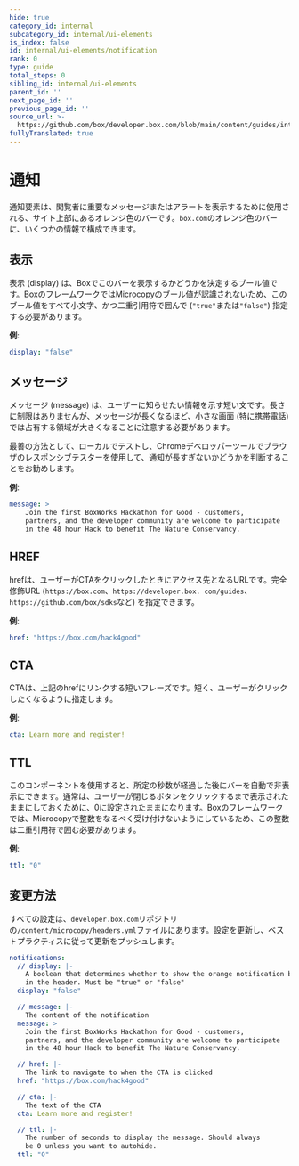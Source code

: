 ```yaml
---
hide: true
category_id: internal
subcategory_id: internal/ui-elements
is_index: false
id: internal/ui-elements/notification
rank: 0
type: guide
total_steps: 0
sibling_id: internal/ui-elements
parent_id: ''
next_page_id: ''
previous_page_id: ''
source_url: >-
  https://github.com/box/developer.box.com/blob/main/content/guides/internal/ui-elements/notification.md
fullyTranslated: true
---
```

<!-- does not need translation -->

# 通知

通知要素は、閲覧者に重要なメッセージまたはアラートを表示するために使用される、サイト上部にあるオレンジ色のバーです。`box.com`のオレンジ色のバーに、いくつかの情報で構成できます。

## 表示

表示 (display) は、Boxでこのバーを表示するかどうかを決定するブール値です。BoxのフレームワークではMicrocopyのブール値が認識されないため、このブール値をすべて小文字、かつ二重引用符で囲んで (`"true"`または`"false"`) 指定する必要があります。

**例**:

```yaml
display: "false"

```

## メッセージ

メッセージ (message) は、ユーザーに知らせたい情報を示す短い文です。長さに制限はありませんが、メッセージが長くなるほど、小さな画面 (特に携帯電話) では占有する領域が大きくなることに注意する必要があります。

最善の方法として、ローカルでテストし、Chromeデベロッパーツールでブラウザのレスポンシブテスターを使用して、通知が長すぎないかどうかを判断することをお勧めします。

**例**:

```yaml
message: >
    Join the first BoxWorks Hackathon for Good - customers,
    partners, and the developer community are welcome to participate
    in the 48 hour Hack to benefit The Nature Conservancy.

```

## HREF

hrefは、ユーザーがCTAをクリックしたときにアクセス先となるURLです。完全修飾URL (`https://box.com`、`https://developer.box.
com/guides`、`https://github.com/box/sdks`など) を指定できます。

**例**:

```yaml
href: "https://box.com/hack4good"

```

## CTA

CTAは、上記のhrefにリンクする短いフレーズです。短く、ユーザーがクリックしたくなるように指定します。

**例**:

```yaml
cta: Learn more and register!

```

## TTL

このコンポーネントを使用すると、所定の秒数が経過した後にバーを自動で非表示にできます。通常は、ユーザーが閉じるボタンをクリックするまで表示されたままにしておくために、0に設定されたままになります。Boxのフレームワークでは、Microcopyで整数をなるべく受け付けないようにしているため、この整数は二重引用符で囲む必要があります。

**例**:

```yaml
ttl: "0"

```

## 変更方法

すべての設定は、`developer.box.com`リポジトリの`/content/microcopy/headers.yml`ファイルにあります。設定を更新し、ベストプラクティスに従って更新をプッシュします。

```yaml
notifications:
  // display: |-
    A boolean that determines whether to show the orange notification bar
    in the header. Must be "true" or "false"
  display: "false"

  // message: |-
    The content of the notification
  message: >
    Join the first BoxWorks Hackathon for Good - customers,
    partners, and the developer community are welcome to participate
    in the 48 hour Hack to benefit The Nature Conservancy.

  // href: |-
    The link to navigate to when the CTA is clicked
  href: "https://box.com/hack4good"

  // cta: |-
    The text of the CTA
  cta: Learn more and register!

  // ttl: |-
    The number of seconds to display the message. Should always
    be 0 unless you want to autohide.
  ttl: "0"

```
